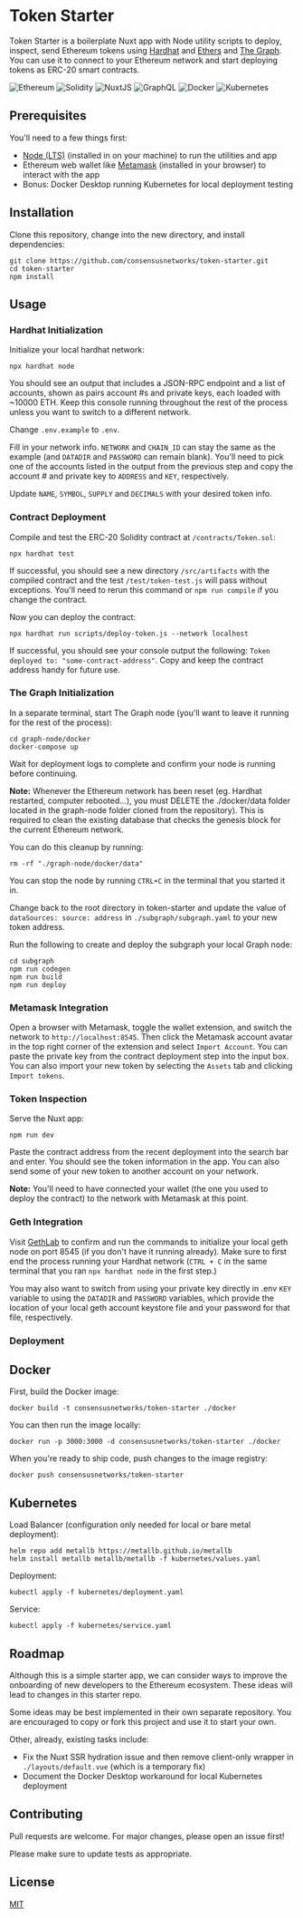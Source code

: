 # Token Starter

Token Starter is a boilerplate Nuxt app with Node utility scripts to deploy, inspect, send Ethereum tokens using [Hardhat](https://github.com/nomiclabs/hardhat) and [Ethers](https://github.com/ethers-io/ethers.js/) and [The Graph](https://github.com/graphprotocol/graph-node). You can use it to connect to your Ethereum network and start deploying tokens as ERC-20 smart contracts.

![Ethereum](https://img.shields.io/badge/Ethereum-3C3C3D?style=for-the-badge&logo=Ethereum&logoColor=white)
![Solidity](https://img.shields.io/badge/Solidity-%23363636.svg?style=for-the-badge&logo=solidity&logoColor=white)
![NuxtJS](https://img.shields.io/badge/Nuxt-black?style=for-the-badge&logo=nuxt.js&logoColor=white)
![GraphQL](https://img.shields.io/badge/-GraphQL-E10098?style=for-the-badge&logo=graphql&logoColor=white)
![Docker](https://img.shields.io/badge/docker-%230db7ed.svg?style=for-the-badge&logo=docker&logoColor=white)
![Kubernetes](https://img.shields.io/badge/kubernetes-%23326ce5.svg?style=for-the-badge&logo=kubernetes&logoColor=white)

## Prerequisites

You'll need to a few things first: 
- [Node (LTS)](https://nodejs.org/en/download/) (installed in on your machine) to run the utilities and app
- Ethereum web wallet like [Metamask](https://metamask.io/) (installed in your browser) to interact with the app
- Bonus: Docker Desktop running Kubernetes for local deployment testing
  
## Installation

Clone this repository, change into the new directory, and install dependencies:

```shell
git clone https://github.com/consensusnetworks/token-starter.git
cd token-starter
npm install
```

## Usage

### Hardhat Initialization

Initialize your local hardhat network:

```shell
npx hardhat node
```

You should see an output that includes a JSON-RPC endpoint and a list of accounts, shown as pairs account #s and private keys, each loaded with ~10000 ETH. Keep this console running throughout the rest of the process unless you want to switch to a different network.

Change `.env.example` to `.env`. 
   
Fill in your network info. `NETWORK` and `CHAIN_ID` can stay the same as the example (and `DATADIR` and `PASSWORD` can remain blank). You'll need to pick one of the accounts listed in the output from the previous step and copy the account # and private key to `ADDRESS` and `KEY`, respectively. 

Update `NAME`, `SYMBOL`, `SUPPLY` and `DECIMALS` with your desired token info. 

### Contract Deployment

Compile and test the ERC-20 Solidity contract at `/contracts/Token.sol`:

```shell
npx hardhat test
```

If successful, you should see a new directory `/src/artifacts` with the compiled contract and the test `/test/token-test.js` will pass without exceptions. You'll need to rerun this command or `npm run compile` if you change the contract.

Now you can deploy the contract:

```
npx hardhat run scripts/deploy-token.js --network localhost
```

If successful, you should see your console output the following: `Token deployed to: "some-contract-address"`. Copy and keep the contract address handy for future use.

### The Graph Initialization

In a separate terminal, start The Graph node (you'll want to leave it running for the rest of the process):

```shell
cd graph-node/docker
docker-compose up
```

Wait for deployment logs to complete and confirm your node is running before continuing. 

**Note:** Whenever the Ethereum network has been reset (eg. Hardhat restarted, computer rebooted…), you must DELETE the ./docker/data folder located in the graph-node folder cloned from the repository).
This is required to clean the existing database that checks the genesis block for the current Ethereum network. 

You can do this cleanup by running:

```shell
rm -rf "./graph-node/docker/data"
```

You can stop the node by running `CTRL+C` in the terminal that you started it in.

Change back to the root directory in token-starter and update the value of `dataSources: source: address` in `./subgraph/subgraph.yaml` to your new token address.

Run the following to create and deploy the subgraph your local Graph node:

```shell
cd subgraph
npm run codegen
npm run build
npm run deploy
```

### Metamask Integration

Open a browser with Metamask, toggle the wallet extension, and switch the network to `http://localhost:8545`. Then click the Metamask account avatar in the top right corner of the extension and select `Import Account`. You can paste the private key from the contract deployment step into the input box. You can also import your new token by selecting the `Assets` tab and clicking `Import tokens`.

### Token Inspection

Serve the Nuxt app:

```shell
npm run dev
```

Paste the contract address from the recent deployment into the search bar and enter. You should see the token information in the app. You can also send some of your new token to another account on your network.

**Note:** You'll need to have connected your wallet (the one you used to deploy the contract) to the network with Metamask at this point.

### Geth Integration

Visit [GethLab](https://github.com/natemiller1/GethLab) to confirm and run the commands to initialize your local geth node on port 8545 (if you don't have it running already). Make sure to first end the process running your Hardhat network (`CTRL + C` in the same terminal that you ran `npx hardhat node` in the first step.) 

You may also want to switch from using your private key directly in .env `KEY` variable to using the `DATADIR` and `PASSWORD` variables, which provide the location of your local geth account keystore file and your password for that file, respectively.

### Deployment

## Docker

First, build the Docker image:

```shell
docker build -t consensusnetworks/token-starter ./docker
```

You can then run the image locally:

```shell
docker run -p 3000:3000 -d consensusnetworks/token-starter ./docker
```

When you're ready to ship code, push changes to the image registry:

```shell
docker push consensusnetworks/token-starter
```

## Kubernetes

Load Balancer (configuration only needed for local or bare metal deployment):
```shell
helm repo add metallb https://metallb.github.io/metallb
helm install metallb metallb/metallb -f kubernetes/values.yaml
```

Deployment:
```shell
kubectl apply -f kubernetes/deployment.yaml
```

Service:
```shell
kubectl apply -f kubernetes/service.yaml
```

## Roadmap
Although this is a simple starter app, we can consider ways to improve the onboarding of new developers to the Ethereum ecosystem. These ideas will lead to changes in this starter repo. 

Some ideas may be best implemented in their own separate repository. You are encouraged to copy or fork this project and use it to start your own.

Other, already, existing tasks include:
- Fix the Nuxt SSR hydration issue and then remove client-only wrapper in `./layouts/default.vue` (which is a temporary fix)
- Document the Docker Desktop workaround for local Kubernetes deployment

## Contributing
Pull requests are welcome. For major changes, please open an issue first!

Please make sure to update tests as appropriate.

## License
[MIT](https://choosealicense.com/licenses/mit/)
